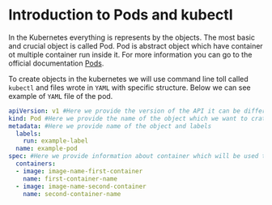 # Introduction to Pods and kubectl
In the Kubernetes everything is represents by the objects. The most basic and crucial object is called Pod. Pod is abstract object which have container ot multiple container run inside it.
For more information you can go to the official documentation [Pods](https://kubernetes.io/docs/concepts/workloads/pods/).

To create objects in the kubernetes we will use command line toll called `kubectl` and files wrote in `YAML` with specific structure. Below we can see example of `YAML` file of the pod.
```yaml
apiVersion: v1 #Here we provide the version of the API it can be different depending on the object which we want to create
kind: Pod #Here we provide the name of the object which we want to crate
metadata: #Here we provide name of the object and labels 
  labels:
    run: example-label
  name: example-pod
spec: #Here we provide information about container which will be used to create pod
  containers:
  - image: image-name-first-container
    name: first-container-name
  - image: image-name-second-container
    name: second-container-name
```